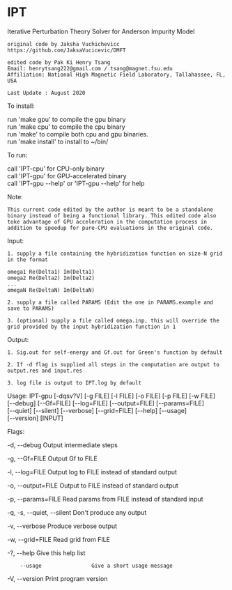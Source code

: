 # IPT
Iterative Perturbation Theory Solver for Anderson Impurity Model
	
	original code by Jaksha Vuchichevicc https://github.com/JaksaVucicevic/DMFT
	 
	edited code by Pak Ki Henry Tsang  
	Email: henrytsang222@gmail.com / tsang@magnet.fsu.edu  
	Affiliation: National High Magnetic Field Laboratory, Tallahassee, FL, USA
	
	Last Update : August 2020

To install:

  run 'make gpu' to compile the gpu binary  
  run 'make cpu' to compile the cpu binary  
  run 'make' to compile both cpu and gpu binaries.  
  run 'make install' to install to ~/bin/  
  
To run:
  
  call 'IPT-cpu' for CPU-only binary  
  call 'IPT-gpu' for GPU-accelerated binary  
  call 'IPT-gpu --help' or 'IPT-gpu --help' for help
  
Note: 

	This current code edited by the author is meant to be a standalone binary instead of being a functional library. This edited code also toke advantage of GPU acceleration in the computation process in addition to speedup for pure-CPU evaluations in the original code.
	
Input:
	
	1. supply a file containing the hybridization function on size-N grid in the format
	
	omega1 Re(Delta1) Im(Delta1)  
	omega2 Re(Delta2) Im(Delta2)  
	...  
	omegaN Re(DeltaN) Im(DeltaN)  
	
	2. supply a file called PARAMS (Edit the one in PARAMS.example and save to PARAMS)
	
	3. (optional) supply a file called omega.inp, this will override the grid provided by the input hybridization function in 1
	
Output:

	1. Sig.out for self-energy and Gf.out for Green's function by default
	
	2. If -d flag is supplied all steps in the computation are output to output.res and input.res
	
	3. log file is output to IPT.log by default
	
	
Usage: IPT-gpu [-dqsv?V] [-g FILE] [-l FILE] [-o FILE] [-p FILE] [-w FILE]  
            [--debug] [--Gf=FILE] [--log=FILE] [--output=FILE] [--params=FILE]  
            [--quiet] [--silent] [--verbose] [--grid=FILE] [--help] [--usage]  
            [--version] [INPUT]  

Flags:

  -d, --debug                Output intermediate steps
  
  -g, --Gf=FILE              Output Gf to FILE
  
  -l, --log=FILE             Output log to FILE instead of standard output
  
  -o, --output=FILE          Output to FILE instead of standard output
  
  -p, --params=FILE          Read params from FILE instead of standard input
  
  -q, -s, --quiet, --silent  Don't produce any output
  
  -v, --verbose              Produce verbose output
  
  -w, --grid=FILE            Read grid from FILE
  
  -?, --help                 Give this help list
  
    	--usage                Give a short usage message
      
  -V, --version              Print program version


  
